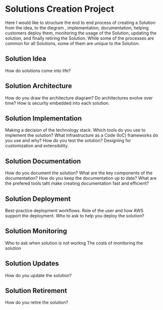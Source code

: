 # Solutions Creation Project

Here I would like to structure the end to end process of creating a Solution from the idea, to the diegram , implementation, documentation, helping customers deploy them, monitoring the usage of the Solution, updating the solution, and finally retiring the Solution.
While some of the processes are common for all Solutions, some of them are unique to the Solution. 

## Solution Idea

How do solutions come into life?

## Solution Architecture

How do you draw the architecture diagram? 
Do architectures evolve over time?
How is security embedded into each solution.

## Solution Implementation

Making a decision of the technology stack.
Which tools do you use to implement the solution? 
What Infrastructure as a Code (IoC) frameworks do you use and why?
How do you test the solution?
Designing for customization and extensibility.

## Solution Documentation

How do you document the solution?
What are the key components of the documentation?
How do you keep the documentation up to date?
What are the prefered tools taht make creating documentation fast and efficient?

## Solution Deployment

Best-practice deployment workflows.
Role of the user and how AWS support the deployment.
Who to ask to help you deploy the solution?

## Solution Monitoring

Who to ask when solution is not workng
The costs of monitoring the solution

## Solution Updates

How do you update the solution?

## Solution Retirement

How do you retire the solution?


